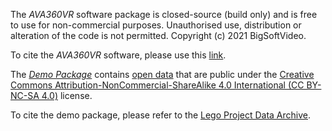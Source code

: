 The _AVA360VR_ software package is closed-source (build only) and is free to use for non-commercial purposes.
Unauthorised use, distribution or alteration of the code is not permitted.
Copyright (c) 2021 BigSoftVideo.

To cite the _AVA360VR_ software, please use this [link](https://vbn.aau.dk/en/publications/ava360vr-annotate-visualise-analyse-360-video-in-virtual-reality).

The [_Demo Package_](demo.md) contains [open data](https://wiki.creativecommons.org/wiki/data) that are public under the [Creative Commons Attribution-NonCommercial-ShareAlike 4.0 International (CC BY-NC-SA 4.0)](http://creativecommons.org/licenses/by-nc-sa/4.0/) license.

To cite the demo package, please refer to the [Lego Project Data Archive](http://doi.org/10.5281/zenodo.4292236).
